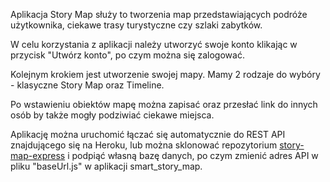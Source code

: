 Aplikacja Story Map służy to tworzenia map przedstawiających podróże użytkownika, ciekawe trasy turystyczne czy szlaki zabytków.

W celu korzystania z aplikacji należy utworzyć swoje konto klikając w przycisk "Utwórz konto", po czym można się zalogować.

Kolejnym krokiem jest utworzenie swojej mapy. Mamy 2 rodzaje do wybóry - klasyczne Story Map oraz Timeline.

Po wstawieniu obiektów mapę można zapisać oraz przesłać link do innych osób by także mogły podziwiać ciekawe miejsca.

Aplikację można uruchomić łączać się automatycznie do REST API znajdującego się na Heroku, lub można sklonować repozytorium <a href="https://github.com/Andonee/story-map-express" target="_blank">story-map-express</a> i podpiąć własną bazę danych, po czym zmienić adres API w pliku "baseUrl.js" w aplikacji smart_story_map.
